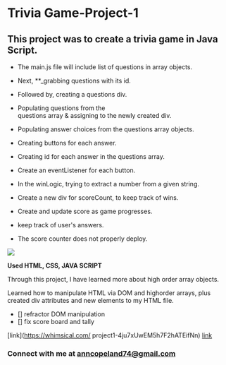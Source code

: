 # **Trivia Game-Project-1**
## This project was to create a trivia game in Java Script. 

* The main.js file will include 
  list of questions in array objects.

* Next, **_grabbing questions with
  its id.

* Followed by, creating a questions 
  div.

* Populating questions from the  
  questions array & assigning to the newly created div.


* Populating answer choices from 
  the questions array objects. 

* Creating buttons for each answer.

* Creating id for each answer in the
  questions array.

* Create an eventListener for each 
  button.

* In the winLogic, 
  trying to extract a number from a given string.

* Create a new div for 
  scoreCount, to keep track of wins.
  
* Create and update score as game progresses.

* keep track of user's answers.

* The score counter does not properly deploy.  


![](images/project1screenshot.png)

**Used HTML, CSS, JAVA SCRIPT**

Through this project, I have learned more about high order array objects.

Learned how to manipulate HTML via DOM and highorder arrays, plus created div attributes and new elements to my HTML file.  

- [] refractor DOM manipulation
- [] fix score board and tally

[link](https://whimsical.com/
      project1-4ju7xUwEM5h7F2hATEifNn)
      <a href="https://whimsical.com/project1">link</a>

### Connect with me at <anncopeland74@gmail.com>